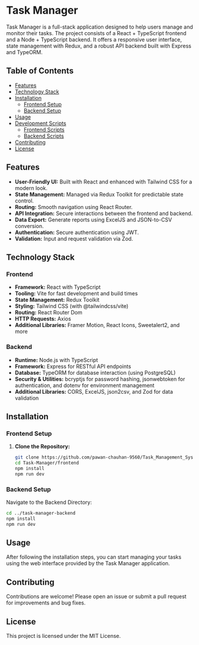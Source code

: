 # Task Manager

Task Manager is a full-stack application designed to help users manage and monitor their tasks. The project consists of a React + TypeScript frontend and a Node + TypeScript backend. It offers a responsive user interface, state management with Redux, and a robust API backend built with Express and TypeORM.

## Table of Contents

- [Features](#features)
- [Technology Stack](#technology-stack)
- [Installation](#installation)
  - [Frontend Setup](#frontend-setup)
  - [Backend Setup](#backend-setup)
- [Usage](#usage)
- [Development Scripts](#development-scripts)
  - [Frontend Scripts](#frontend-scripts)
  - [Backend Scripts](#backend-scripts)
- [Contributing](#contributing)
- [License](#license)

## Features

- **User-Friendly UI:** Built with React and enhanced with Tailwind CSS for a modern look.
- **State Management:** Managed via Redux Toolkit for predictable state control.
- **Routing:** Smooth navigation using React Router.
- **API Integration:** Secure interactions between the frontend and backend.
- **Data Export:** Generate reports using ExcelJS and JSON-to-CSV conversion.
- **Authentication:** Secure authentication using JWT.
- **Validation:** Input and request validation via Zod.

## Technology Stack

### Frontend

- **Framework:** React with TypeScript
- **Tooling:** Vite for fast development and build times
- **State Management:** Redux Toolkit
- **Styling:** Tailwind CSS (with @tailwindcss/vite)
- **Routing:** React Router Dom
- **HTTP Requests:** Axios
- **Additional Libraries:** Framer Motion, React Icons, Sweetalert2, and more

### Backend

- **Runtime:** Node.js with TypeScript
- **Framework:** Express for RESTful API endpoints
- **Database:** TypeORM for database interaction (using PostgreSQL)
- **Security & Utilities:** bcryptjs for password hashing, jsonwebtoken for authentication, and dotenv for environment management
- **Additional Libraries:** CORS, ExcelJS, json2csv, and Zod for data validation

## Installation

### Frontend Setup

1. **Clone the Repository:**
   ```bash
   git clone https://github.com/pawan-chauhan-9560/Task_Management_System
   cd Task-Manager/frontend
   npm install
   npm run dev
   ```

### Backend Setup

Navigate to the Backend Directory:

```bash
cd ../task-manager-backend
npm install
npm run dev
```

## Usage

After following the installation steps, you can start managing your tasks using the web interface provided by the Task Manager application.

## Contributing

Contributions are welcome! Please open an issue or submit a pull request for improvements and bug fixes.

## License

This project is licensed under the MIT License.

